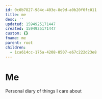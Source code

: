 ```yaml
---
id: 0c0b7827-984c-403e-8e9d-a0b20f0fc011
title: me
desc: ''
updated: 1594925171447
created: 1594925171447
custom: {}
fname: me
parent: root
children:
  - 1ca614cc-175a-4208-8507-e67c222d23e8
---
```


# Me

Personal diary of things I care about
